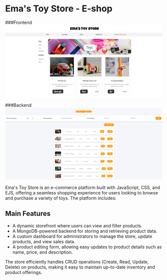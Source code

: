 # Ema's Toy Store - E-shop

###Frontend
![Design of the Emas Toy Store](./public/images/toy-store-screenshot.jpg)

###Backend
![Design of the Emas Toy Store Backend](./public/images/toy-store-admin-screenshot.png)

Ema's Toy Store is an e-commerce platform built with JavaScript, CSS, and EJS, offering a seamless shopping experience for users looking to browse and purchase a variety of toys. The platform includes:

## Main Features

- A dynamic storefront where users can view and filter products.
- A MongoDB-powered backend for storing and retrieving product data.
- A custom dashboard for administrators to manage the store, update products, and view sales data.
- A product editing form, allowing easy updates to product details such as name, price, and description.

The store efficiently handles CRUD operations (Create, Read, Update, Delete) on products, making it easy to maintain up-to-date inventory and product offerings.
